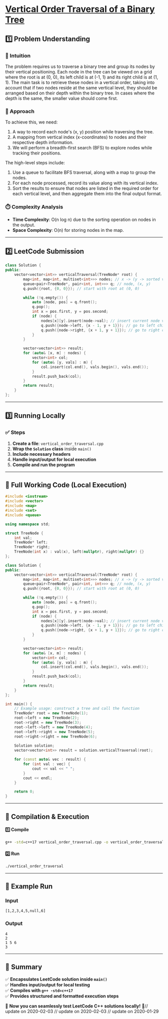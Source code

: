 # **[Vertical Order Traversal of a Binary Tree](https://leetcode.com/problems/vertical-order-traversal-of-a-binary-tree/description/)**  

## **1️⃣ Problem Understanding**  
### **📌 Intuition**  
The problem requires us to traverse a binary tree and group its nodes by their vertical positioning. Each node in the tree can be viewed on a grid where the root is at (0, 0), its left child is at (-1, 1) and its right child is at (1, 1). The main task is to retrieve these nodes in a vertical order, taking into account that if two nodes reside at the same vertical level, they should be arranged based on their depth within the binary tree. In cases where the depth is the same, the smaller value should come first.

### **🚀 Approach**  
To achieve this, we need:
1. A way to record each node's (x, y) position while traversing the tree.
2. A mapping from vertical index (x-coordinates) to nodes and their respective depth information.
3. We will perform a breadth-first search (BFS) to explore nodes while tracking their positions.

The high-level steps include:
1. Use a queue to facilitate BFS traversal, along with a map to group the nodes.
2. For each node processed, record its value along with its vertical index.
3. Sort the results to ensure that nodes are listed in the required order for each vertical level, and then aggregate them into the final output format.

### **⏱️ Complexity Analysis**  
- **Time Complexity**: O(n log n) due to the sorting operation on nodes in the output.  
- **Space Complexity**: O(n) for storing nodes in the map.  

---  

## **2️⃣ LeetCode Submission**  
```cpp
class Solution {
public:
    vector<vector<int>> verticalTraversal(TreeNode* root) {
        map<int, map<int, multiset<int>>> nodes; // x -> (y -> sorted values)
        queue<pair<TreeNode*, pair<int, int>>> q; // node, (x, y)
        q.push({root, {0, 0}}); // start with root at (0, 0)

        while (!q.empty()) {
            auto [node, pos] = q.front();
            q.pop();
            int x = pos.first, y = pos.second;
            if (node) {
                nodes[x][y].insert(node->val); // insert current node value
                q.push({node->left, {x - 1, y + 1}}); // go to left child
                q.push({node->right, {x + 1, y + 1}}); // go to right child
            }
        }

        vector<vector<int>> result;
        for (auto& [x, m] : nodes) {
            vector<int> col;
            for (auto& [y, vals] : m) {
                col.insert(col.end(), vals.begin(), vals.end());
            }
            result.push_back(col);
        }
        return result;
    }
};  
```  

---  

## **3️⃣ Running Locally**  
### **✅ Steps**  
1. **Create a file**: `vertical_order_traversal.cpp`  
2. **Wrap the `Solution` class** inside `main()`  
3. **Include necessary headers**  
4. **Handle input/output for local execution**  
5. **Compile and run the program**  

---  

## **📝 Full Working Code (Local Execution)**  
```cpp
#include <iostream>
#include <vector>
#include <map>
#include <set>
#include <queue>

using namespace std;

struct TreeNode {
    int val;
    TreeNode* left;
    TreeNode* right;
    TreeNode(int x) : val(x), left(nullptr), right(nullptr) {}
};

class Solution {
public:
    vector<vector<int>> verticalTraversal(TreeNode* root) {
        map<int, map<int, multiset<int>>> nodes; // x -> (y -> sorted values)
        queue<pair<TreeNode*, pair<int, int>>> q; // node, (x, y)
        q.push({root, {0, 0}}); // start with root at (0, 0)

        while (!q.empty()) {
            auto [node, pos] = q.front();
            q.pop();
            int x = pos.first, y = pos.second;
            if (node) {
                nodes[x][y].insert(node->val); // insert current node value
                q.push({node->left, {x - 1, y + 1}}); // go to left child
                q.push({node->right, {x + 1, y + 1}}); // go to right child
            }
        }

        vector<vector<int>> result;
        for (auto& [x, m] : nodes) {
            vector<int> col;
            for (auto& [y, vals] : m) {
                col.insert(col.end(), vals.begin(), vals.end());
            }
            result.push_back(col);
        }
        return result;
    }
};

int main() {
    // Example usage: construct a tree and call the function
    TreeNode* root = new TreeNode(1);
    root->left = new TreeNode(2);
    root->right = new TreeNode(3);
    root->left->left = new TreeNode(4);
    root->left->right = new TreeNode(5);
    root->right->right = new TreeNode(6);
    
    Solution solution;
    vector<vector<int>> result = solution.verticalTraversal(root);

    for (const auto& vec : result) {
        for (int val : vec) {
            cout << val << " ";
        }
        cout << endl;
    }

    return 0;
}
```  

---  

## **🔧 Compilation & Execution**  
#### **1️⃣ Compile**  
```bash
g++ -std=c++17 vertical_order_traversal.cpp -o vertical_order_traversal
```  

#### **2️⃣ Run**  
```bash
./vertical_order_traversal
```  

---  

## **🎯 Example Run**  
### **Input**  
```
[1,2,3,4,5,null,6]
```  
### **Output**  
```
4 
2 
1 5 6 
3 
```  

---  

## **📌 Summary**  
✅ **Encapsulates LeetCode solution inside `main()`**  
✅ **Handles input/output for local testing**  
✅ **Compiles with `g++ -std=c++17`**  
✅ **Provides structured and formatted execution steps**  

🚀 **Now you can seamlessly test LeetCode C++ solutions locally!** 🚀// update on 2020-02-03
// update on 2020-02-03
// update on 2020-01-29
